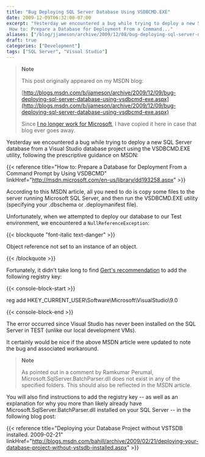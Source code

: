 ```yaml
---
title: "Bug Deploying SQL Server Database Using VSDBCMD.EXE"
date: 2009-12-09T06:32:00-07:00
excerpt: "Yesterday we encountered a bug while trying to deploy a new SQL Server database from a Visual Studio database project using the VSDBCMD.EXE utility, following the prescriptive guidance on MSDN: 
 How to: Prepare a Database for Deployment From a Command..."
aliases: ["/blog/jjameson/archive/2009/12/08/bug-deploying-sql-server-database-using-vsdbcmd-exe.aspx", "/blog/jjameson/archive/2009/12/09/bug-deploying-sql-server-database-using-vsdbcmd-exe.aspx"]
draft: true
categories: ["Development"]
tags: ["SQL Server", "Visual Studio"]
---
```


> **Note**
>
> This post originally appeared on my MSDN blog:
>
> [http://blogs.msdn.com/b/jjameson/archive/2009/12/09/bug-deploying-sql-server-database-using-vsdbcmd-exe.aspx](http://blogs.msdn.com/b/jjameson/archive/2009/12/09/bug-deploying-sql-server-database-using-vsdbcmd-exe.aspx)
>
> Since [I no longer work for Microsoft](/blog/jjameson/2011/09/02/last-day-with-microsoft), I have copied it here in case that blog ever goes away.

Yesterday we encountered a bug while trying to deploy a new SQL Server database from a Visual Studio database project using the VSDBCMD.EXE utility, following the prescriptive guidance on MSDN:

{{< reference title="How to: Prepare a Database for Deployment From a Command Prompt by Using VSDBCMD" linkHref="http://msdn.microsoft.com/en-us/library/dd193258.aspx" >}}

According to this MSDN article, all you need to do is copy some files to the server running Microsoft SQL Server, and then run the VSDBCMD.EXE utility (specifying your .dbschema or .deploymanifest file).

Unfortunately, when we attempted to deploy our database to our Test environment, we encountered a `NullReferenceException`:

{{< blockquote "font-italic text-danger" >}}

Object reference not set to an instance of an object.

{{< /blockquote >}}

Fortunately, it didn't take long to find [Gert's recommendation](http://social.msdn.microsoft.com/Forums/en-US/vstsdb/thread/32725cf6-74c1-4b5a-9057-b909ae8a2517) to add the following registry key:

{{< console-block-start >}}

reg add HKEY\_CURRENT\_USER\Software\Microsoft\VisualStudio\9.0

{{< console-block-end >}}

The error occurred since Visual Studio has never been installed on the SQL Server in TEST (unlike our local development VMs).

It certainly would be nice if the above MSDN article were updated to note the bug and associated workaround.

> **Note**
>
> As pointed out in a comment by Ramkumar Perumal, Microsoft.SqlServer.BatchParser.dll does not exist in any of the specified folders. This should also be reflected in the MSDN article.

You will also find instructions to add the registry key -- as well as an explanation for why you more than likely already have Microsoft.SqlServer.BatchParser.dll installed on your SQL Server -- in the following blog post:

{{< reference title="Deploying your Database Project without VSTSDB installed. 2009-02-21" linkHref="http://blogs.msdn.com/bahill/archive/2009/02/21/deploying-your-database-project-without-vstsdb-installed.aspx" >}}

